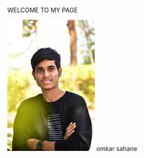 WELCOME TO MY PAGE

  <img width="200" alt="portfolio_view" src="https://github.com/omkar-s2/OmkarSahane-/blob/main/DSC_0021-01.jpeg">
  omkar sahane
